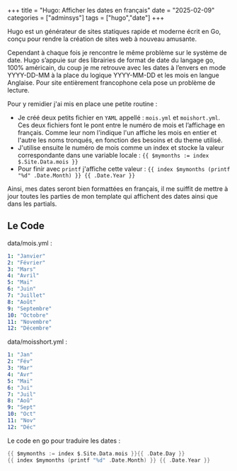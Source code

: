 +++
title = "Hugo: Afficher les dates en français"
date = "2025-02-09"
categories = ["adminsys"]
tags = ["hugo","date"]
+++

Hugo est un générateur de sites statiques rapide et moderne écrit en Go, conçu pour rendre la création de sites web à nouveau amusante.
<!--more-->
Cependant à chaque fois je rencontre le même problème sur le système de date. Hugo s’appuie sur des librairies de format de date du langage go, 100% américain, 
du coup je me retrouve avec les dates à l’envers en mode YYYY-DD-MM à la place du logique YYYY-MM-DD et les mois en langue Anglaise. 
Pour site entièrement francophone cela pose un problème de lecture.

Pour y remidier j'ai mis en place une petite routine :

* Je créé deux petits fichier en `YAML` appellé : `mois.yml` et `moishort.yml`. Ces deux fichiers font le pont entre le numéro de mois et l’affichage en français. 
Comme leur nom l'indique l'un affiche les mois en entier et l'autre les noms tronqués, en fonction des besoins et du theme utilisé.
* J'utilise ensuite le numéro de mois comme un index et stocke la valeur correspondante dans une variable locale : `{{ $mymonths := index $.Site.Data.mois }}`
* Pour finir avec `printf` j'affiche cette valeur : `{{ index $mymonths (printf "%d" .Date.Month) }} {{ .Date.Year }}`

Ainsi, mes dates seront bien formattées en français, il me suiffit de mettre à jour toutes les parties de mon template qui affichent des dates ainsi que dans les partials. 

## Le Code

data/mois.yml :
```yaml
1: "Janvier"
2: "Février"
3: "Mars"
4: "Avril"
5: "Mai"
6: "Juin"
7: "Juillet"
8: "Août"
9: "Septembre"
10: "Octobre"
11: "Novembre"
12: "Décembre"
```

data/moisshort.yml :
```yaml
1: "Jan"
2: "Fév"
3: "Mar"
4: "Avr"
5: "Mai"
6: "Jui"
7: "Juil"
8: "Aoû"
9: "Sept"
10: "Oct"
11: "Nov"
12: "Déc"
```
Le code en go pour traduire les dates :
``` go
{{ $mymonths := index $.Site.Data.mois }}{{ .Date.Day }}
{{ index $mymonths (printf "%d" .Date.Month) }} {{ .Date.Year }}
```